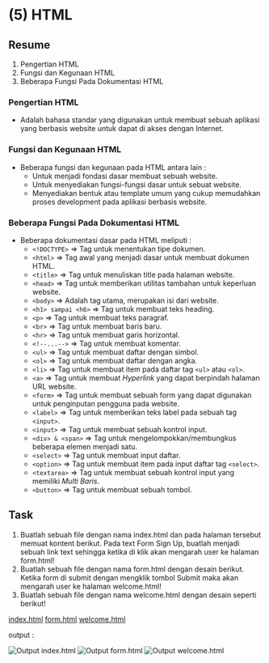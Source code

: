 # (5) HTML

## Resume
1. Pengertian HTML
2. Fungsi dan Kegunaan HTML
3. Beberapa Fungsi Pada Dokumentasi HTML

### Pengertian HTML
* Adalah bahasa standar yang digunakan untuk membuat sebuah aplikasi yang berbasis website untuk dapat di akses dengan Internet.

### Fungsi dan Kegunaan HTML
* Beberapa fungsi dan kegunaan pada HTML antara lain :
  + Untuk menjadi fondasi dasar membuat sebuah website.
  + Untuk menyediakan fungsi-fungsi dasar untuk sebuat website.
  + Menyediakan bentuk atau template umum yang cukup memudahkan proses development pada aplikasi berbasis website.

### Beberapa Fungsi Pada Dokumentasi HTML
* Beberapa dokumentasi dasar pada HTML meliputi :
  + `<!DOCTYPE>`        => Tag untuk menentukan tipe dokumen.
  + `<html>`	          => Tag awal yang menjadi dasar untuk membuat dokumen HTML.
  + `<title>`           => Tag untuk menuliskan title pada halaman website.
  + `<head>`            => Tag untuk memberikan utilitas tambahan untuk keperluan website.
  + `<body>`	          => Adalah tag utama, merupakan isi dari website.
  + `<h1> sampai <h6>`  => Tag untuk membuat teks heading.
  + `<p>`               => Tag untuk membuat teks paragraf.
  + `<br>`              => Tag untuk membuat baris baru.
  + `<hr>`              => Tag untuk membuat garis horizontal.
  + `<!--...-->`        => Tag untuk membuat komentar.
  + `<ul>`              => Tag untuk membuat daftar dengan simbol.
  + `<ol>`              => Tag untuk membuat daftar dengan angka.
  + `<li>`              => Tag untuk membuat item pada daftar tag `<ul>` atau `<ol>`.
  + `<a>`               => Tag untuk membuat _Hyperlink_  yang dapat berpindah halaman URL website.
  + `<form>`            => Tag untuk membuat sebuah form yang dapat digunakan untuk penginputan pengguna pada website.
  + `<label>`           => Tag untuk memberikan teks label pada sebuah tag `<input>`.
  + `<input>`           => Tag untuk membuat sebuah kontrol input.
  + `<div> & <span>`    => Tag untuk mengelompokkan/membungkus beberapa elemen menjadi satu.
  + `<select>`          => Tag untuk membuat input daftar.
  + `<option>`          => Tag untuk membuat item pada input daftar tag `<select>`.
  + `<textarea>`        => Tag untuk membuat sebuah kontrol input yang memiliki _Multi Baris_.
  + `<button>`          => Tag untuk membuat sebuah tombol.

## Task
1. Buatlah sebuah file dengan nama index.html dan pada halaman tersebut memuat kontent berikut. Pada text Form Sign Up, buatlah menjadi sebuah link text sehingga ketika di klik akan mengarah user ke halaman form.html!
2. Buatlah sebuah file dengan nama form.html dengan desain berikut. Ketika form di submit dengan mengklik tombol Submit maka akan mengarah user ke halaman welcome.html!
3. Buatlah sebuah file dengan nama welcome.html dengan desain seperti berikut!

[index.html](https://github.com/fauzanfadly/VueJS_Fauzan-Fadly/blob/bb9a44f99f7641cd77b4895435c43caa8488747a/2_Version%20Control%20and%20Branch%20Manajement%20(Git)/praktikum/link%20untuk%20github.md)
[form.html](https://github.com/fauzanfadly/VueJS_Fauzan-Fadly/blob/bb9a44f99f7641cd77b4895435c43caa8488747a/2_Version%20Control%20and%20Branch%20Manajement%20(Git)/praktikum/link%20untuk%20github.md)
[welcome.html](https://github.com/fauzanfadly/VueJS_Fauzan-Fadly/blob/bb9a44f99f7641cd77b4895435c43caa8488747a/2_Version%20Control%20and%20Branch%20Manajement%20(Git)/praktikum/link%20untuk%20github.md)

output :

![Output index.html](https://img.freepik.com/free-vector/landing-page-with-laptop_52683-28586.jpg?t=st=1645596016~exp=1645596616~hmac=ed0cf866e413db83f4a263efe8ed8a130dddc1dc22aa81214c8525993cdf9965&w=740)
![Output form.html](https://img.freepik.com/free-vector/landing-page-with-laptop_52683-28586.jpg?t=st=1645596016~exp=1645596616~hmac=ed0cf866e413db83f4a263efe8ed8a130dddc1dc22aa81214c8525993cdf9965&w=740)
![Output welcome.html](https://img.freepik.com/free-vector/landing-page-with-laptop_52683-28586.jpg?t=st=1645596016~exp=1645596616~hmac=ed0cf866e413db83f4a263efe8ed8a130dddc1dc22aa81214c8525993cdf9965&w=740)